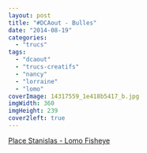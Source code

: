```yaml
---
layout: post
title: "#DCAout - Bulles"
date: "2014-08-19"
categories: 
  - "trucs"
tags: 
  - "dcaout"
  - "trucs-creatifs"
  - "nancy"
  - "lorraine"
  - "lomo"
coverImage: 14317559_1e418b5417_b.jpg
imgWidth: 360
imgHeight: 239
cover2left: true
---
```


<a href="https://flic.kr/p/2go7t">Place Stanislas - Lomo Fisheye</a>
